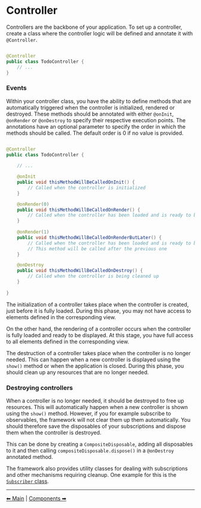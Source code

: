 # Controller

Controllers are the backbone of your application. To set up a controller, create a class where the controller logic will
be defined and annotate it with `@Controller`.

```java

@Controller
public class TodoController {
    // ...
}
```

### Events

Within your controller class, you have the ability to define methods that are automatically triggered when the
controller is initialized, rendered or destroyed. These methods should be annotated with either `@onInit`, `@onRender`
or `@onDestroy` to specify their respective execution points. The annotations have an optional parameter to specify the
order in which the methods should be called. The default order is 0 if no value is provided.

```java

@Controller
public class TodoController {
    
    // ...

    @onInit
    public void thisMethodWillBeCalledOnInit() {
        // Called when the controller is initialized
    }

    @onRender(0)
    public void thisMethodWillBeCalledOnRender() {
        // Called when the controller has been loaded and is ready to be displayed
    }
    
    @onRender(1)
    public void thisMethodWillBeCalledOnRenderButLater() {
        // Called when the controller has been loaded and is ready to be displayed
        // This method will be called after the previous one
    }

    @onDestroy
    public void thisMethodWillBeCalledOnDestroy() {
        // Called when the controller is being cleaned up
    }
    
}
```

The initialization of a controller takes place when the controller is created, just before it is fully loaded. During
this phase, you may not have access to elements defined in the corresponding view.

On the other hand, the rendering of a controller occurs when the controller is fully loaded and ready to be displayed.
At this stage, you have full access to all elements defined in the corresponding view.

The destruction of a controller takes place when the controller is no longer needed. This can happen when a new controller
is displayed using the `show()` method or when the application is closed. During this phase, you should clean up any
resources that are no longer needed.

### Destroying controllers

When a controller is no longer needed, it should be destroyed to free up resources. This will automatically happen when
a new controller is shown using the `show()` method. However, if you for example subscribe to observables, the framework
will not clear them up them automatically. You should therefore save the disposables of your subscriptions and dispose them
when the controller is destroyed.

This can be done by creating a `CompositeDisposable`, adding all disposables to it and then calling `compositeDisposable.dispose()`
in a `@onDestroy` annotated method.

The framework also provides utility classes for dealing with subscriptions and other mechanisms requiring cleanup.
One example for this is the [`Subscriber` class](../features/1-subscriber.md).


---

[⬅ Main](README.md) | [Components ➡](2-components.md)